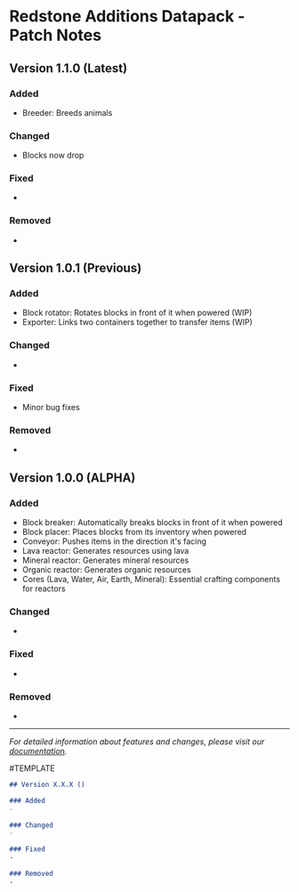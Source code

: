 # Redstone Additions Datapack - Patch Notes

## Version 1.1.0 (Latest)

### Added
- Breeder: Breeds animals

### Changed
- Blocks now drop

### Fixed
- 

### Removed
- 

## Version 1.0.1 (Previous)

### Added
- Block rotator: Rotates blocks in front of it when powered (WIP)
- Exporter: Links two containers together to transfer items (WIP)

### Changed
- 

### Fixed
- Minor bug fixes

### Removed
- 

## Version 1.0.0 (ALPHA)

### Added
- Block breaker: Automatically breaks blocks in front of it when powered
- Block placer: Places blocks from its inventory when powered
- Conveyor: Pushes items in the direction it's facing
- Lava reactor: Generates resources using lava
- Mineral reactor: Generates mineral resources
- Organic reactor: Generates organic resources
- Cores (Lava, Water, Air, Earth, Mineral): Essential crafting components for reactors

### Changed
- 

### Fixed
-

### Removed
-

---
*For detailed information about features and changes, please visit our [documentation](link-to-documentation).*


#TEMPLATE  
```markdown
## Version X.X.X ()

### Added
- 

### Changed
- 

### Fixed
-

### Removed
-
```